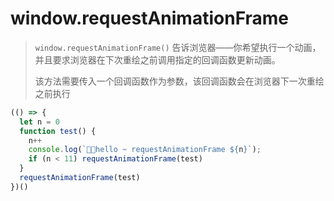 # window.requestAnimationFrame

> `window.requestAnimationFrame()` 告诉浏览器——你希望执行一个动画，并且要求浏览器在下次重绘之前调用指定的回调函数更新动画。
>
> 该方法需要传入一个回调函数作为参数，该回调函数会在浏览器下一次重绘之前执行

```js
(() => {
  let n = 0
  function test() {
    n++
    console.log(`🚀🚀hello ~ requestAnimationFrame ${n}`);
    if (n < 11) requestAnimationFrame(test)
  }
  requestAnimationFrame(test)
})()
```

